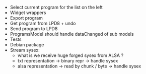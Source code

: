 - Select current program for the list on the left
- Widget wrappers
- Export program
- Get program from LPD8 + undo
- Send program to LPD8
- ProgramsModel should handle dataChanged of sub models
- Tests
- Debian package
- Stream sysex:
  - what is we receive huge forged sysex from ALSA ?
  - txt representation -> binary repr -> handle sysex
  - alsa representation -> read by chunk / byte -> handle sysex

